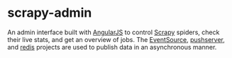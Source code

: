 scrapy-admin
============

An admin interface built with [AngularJS](https://angularjs.org/) to control [Scrapy](http://scrapy.org/) spiders, check their live stats, and get an overview of jobs.
The [EventSource](https://developer.mozilla.org/en-US/docs/Web/API/EventSource), [pushserver](https://github.com/paylogic/pushserver), and [redis](http://redis.io/) projects are used to publish data in an asynchronous manner.

